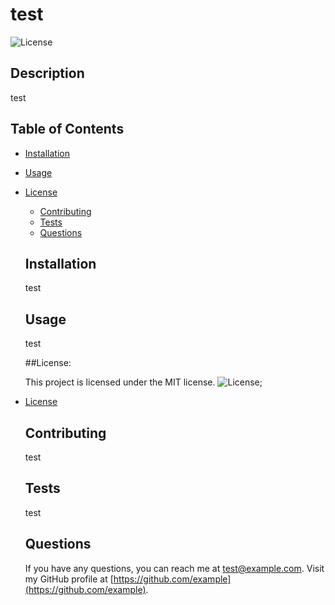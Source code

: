 # test
  ![License](https://img.shields.io/badge/License-MIT-blue.svg)

  ## Description
  test
  
  ## Table of Contents
  * [Installation](#installation)
  * [Usage](#usage)
  
* [License](#license)

  * [Contributing](#contributing)
  * [Tests](#tests)
  * [Questions](#questions)
  
  ## Installation
  test
  
  ## Usage
  test
  
  ##License:
  
  This project is licensed under the MIT license.
  ![License](https://img.shields.io/badge/License-MIT-blue.svg);
  
* [License](#license)

  
  ## Contributing
  test
  
  ## Tests
  test
  
  ## Questions
  If you have any questions, you can reach me at [test@example.com](mailto:test@example.com).
  Visit my GitHub profile at [https://github.com/example](https://github.com/example).

